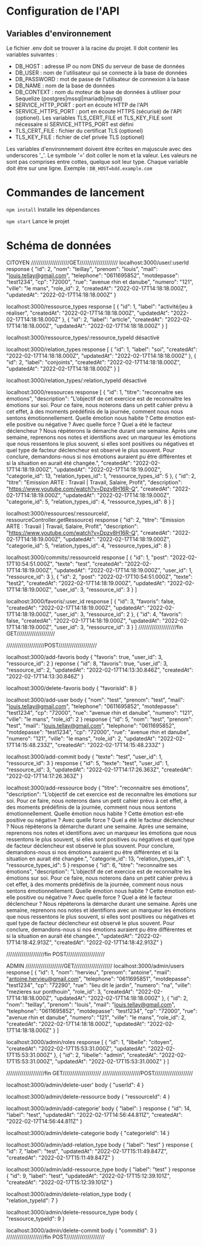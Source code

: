# Configuration de l'API

## Variables d'environnement

Le fichier .env doit se trouver à la racine du projet. Il doit contenir les variables suivantes :
* DB_HOST : adresse IP ou nom DNS du serveur de base de données
* DB_USER : nom de l'utilisateur qui se connecte à la base de données
* DB_PASSWORD : mot de passe de l'utilisateur de connexion à la base
* DB_NAME : nom de la base de données
* DB_CONTEXT : nom du moteur de base de données à utiliser pour Sequelize (postgres|mssql|mariadb|mysql)
* SERVICE_HTTP_PORT : port en écoute HTTP de l'API
* SERVICE_HTTPS_PORT : port en écoute HTTPS (sécurisé) de l'API (optionel). Les variables TLS_CERT_FILE et TLS_KEY_FILE sont nécessaire si SERVICE_HTTPS_PORT est défini
* TLS_CERT_FILE : fichier du certificat TLS (optionel)
* TLS_KEY_FILE : fichier de clef privée TLS (optionel)

Les variables d'environnement doivent être écrites en majuscule avec des underscores '_'. Le symbole '=' doit coller le nom et la valeur. Les valeurs ne sont pas comprises entre cottes, quelque soit leur type. Chaque variable doit être sur une ligne.
Exemple :
`DB_HOST=bdd.example.com`

# Commandes de lancement

```npm install```
Installe les dépendances

```npm start```
Lance le projet

# Schéma de données

CITOYEN
////////////////////GET////////////////////
localhost:3000/user/:userId
response {
    "id": 2,
    "nom": "teillay",
    "prenom": "louis",
    "mail": "louis.tellay@gmail.com",
    "telephone": "0611695852",
    "motdepasse": "test1234",
    "cp": "72000",
    "rue": "avenue rhin et danube",
    "numero": "121",
    "ville": "le mans",
    "role_id": 2,
    "createdAt": "2022-02-17T14:18:18.000Z",
    "updatedAt": "2022-02-17T14:18:18.000Z"
}

localhost:3000/ressource_types
response [
    {
        "id": 1,
        "label": "activité/jeu à réaliser",
        "createdAt": "2022-02-17T14:18:18.000Z",
        "updatedAt": "2022-02-17T14:18:18.000Z"
    },
    {
        "id": 2,
        "label": "article",
        "createdAt": "2022-02-17T14:18:18.000Z",
        "updatedAt": "2022-02-17T14:18:18.000Z"
    }
]

localhost:3000/ressource_types/:ressource_typeId
désactivé

localhost:3000/relation_types
response [
    {
        "id": 1,
        "label": "soi",
        "createdAt": "2022-02-17T14:18:18.000Z",
        "updatedAt": "2022-02-17T14:18:18.000Z"
    },
    {
        "id": 2,
        "label": "conjoints",
        "createdAt": "2022-02-17T14:18:18.000Z",
        "updatedAt": "2022-02-17T14:18:18.000Z"
    }
]

localhost:3000/relation_types/:relation_typeId
désactivé 

localhost:3000/ressources
response [
    {
        "id": 1,
        "titre": "reconnaitre ses émotions",
        "description": "L’objectif de cet exercice est de reconnaître les émotions sur soi. Pour ce faire, nous noterons dans un petit cahier prévu à cet effet, à des moments prédéfinis de la journée, comment nous nous sentons émotionnellement. Quelle émotion nous habite ? Cette émotion est-elle positive ou négative ? Avec quelle force ? Quel a été le facteur déclencheur ? Nous répèterons la démarche durant une semaine. Après une semaine, reprenons nos notes et identifions avec un marqueur les émotions que nous ressentons le plus souvent, si elles sont positives ou négatives et quel type de facteur déclencheur est observé le plus souvent. Pour conclure, demandons-nous si nos émotions auraient pu être différentes et si la situation en aurait été changée.",
        "createdAt": "2022-02-17T14:18:19.000Z",
        "updatedAt": "2022-02-17T14:18:19.000Z",
        "categorie_id": 13,
        "relation_types_id": 1,
        "ressource_types_id": 5
    },
    {
        "id": 2,
        "titre": "Emission ARTE : Travail | Travail, Salaire, Profit",
        "description": "https://www.youtube.com/watch?v=Dpzv8H16R-Q",
        "createdAt": "2022-02-17T14:18:19.000Z",
        "updatedAt": "2022-02-17T14:18:19.000Z",
        "categorie_id": 5,
        "relation_types_id": 4,
        "ressource_types_id": 8
    }
]

localhost:3000/ressources/:ressourceId', ressourceController.getRessource)
response {
    "id": 2,
    "titre": "Emission ARTE : Travail | Travail, Salaire, Profit",
    "description": "https://www.youtube.com/watch?v=Dpzv8H16R-Q",
    "createdAt": "2022-02-17T14:18:19.000Z",
    "updatedAt": "2022-02-17T14:18:19.000Z",
    "categorie_id": 5,
    "relation_types_id": 4,
    "ressource_types_id": 8
}


localhost:3000/commits/:ressourceId
response [
    {
        "id": 1,
        "post": "2022-02-17T10:54:51.000Z",
        "texte": "test",
        "createdAt": "2022-02-17T14:18:19.000Z",
        "updatedAt": "2022-02-17T14:18:19.000Z",
        "user_id": 1,
        "ressource_id": 3
    },
    {
        "id": 2,
        "post": "2022-02-17T10:54:51.000Z",
        "texte": "test2",
        "createdAt": "2022-02-17T14:18:19.000Z",
        "updatedAt": "2022-02-17T14:18:19.000Z",
        "user_id": 3,
        "ressource_id": 3
    }
]


localhost:3000/favoris/:user_id
response [
    {
        "id": 3,
        "favoris": false,
        "createdAt": "2022-02-17T14:18:19.000Z",
        "updatedAt": "2022-02-17T14:18:19.000Z",
        "user_id": 3,
        "ressource_id": 2
    },
    {
        "id": 4,
        "favoris": false,
        "createdAt": "2022-02-17T14:18:19.000Z",
        "updatedAt": "2022-02-17T14:18:19.000Z",
        "user_id": 3,
        "ressource_id": 3
    }
]
////////////////////fin GET////////////////////

////////////////////POST////////////////////

localhost:3000/add-favoris
body {
        "favoris": true,
        "user_id": 3,
        "ressource_id": 2
}
reponse {
    "id": 8,
    "favoris": true,
    "user_id": 3,
    "ressource_id": 2,
    "updatedAt": "2022-02-17T14:13:30.846Z",
    "createdAt": "2022-02-17T14:13:30.846Z"
}

localhost:3000/delete-favoris
body {
        "favorisId": 8
}

localhost:3000/add-user
body {
    "nom": "test",
    "prenom": "test",
    "mail": "louis.tellay@gmail.com",
    "telephone": "0611695852",
    "motdepasse": "test1234",
    "cp": "72000",
    "rue": "avenue rhin et danube",
    "numero": "121",
    "ville": "le mans",
    "role_id": 2
}
response {
    "id": 5,
    "nom": "test",
    "prenom": "test",
    "mail": "louis.tellay@gmail.com",
    "telephone": "0611695852",
    "motdepasse": "test1234",
    "cp": "72000",
    "rue": "avenue rhin et danube",
    "numero": "121",
    "ville": "le mans",
    "role_id": 2,
    "updatedAt": "2022-02-17T14:15:48.233Z",
    "createdAt": "2022-02-17T14:15:48.233Z"
}

localhost:3000/add-commit
body {
        "texte": "test",
        "user_id": 1,
        "ressource_id": 3
}
response {
    "id": 5,
    "texte": "test",
    "user_id": 1,
    "ressource_id": 3,
    "updatedAt": "2022-02-17T14:17:26.363Z",
    "createdAt": "2022-02-17T14:17:26.363Z"
}

localhost:3000/add-ressource
body {
        "titre": "reconnaitre ses émotions",
        "description": "L’objectif de cet exercice est de reconnaître les émotions sur soi. Pour ce faire, nous noterons dans un petit cahier prévu à cet effet, à des moments prédéfinis de la journée, comment nous nous sentons émotionnellement. Quelle émotion nous habite ? Cette émotion est-elle positive ou négative ? Avec quelle force ? Quel a été le facteur déclencheur ? Nous répèterons la démarche durant une semaine. Après une semaine, reprenons nos notes et identifions avec un marqueur les émotions que nous ressentons le plus souvent, si elles sont positives ou négatives et quel type de facteur déclencheur est observé le plus souvent. Pour conclure, demandons-nous si nos émotions auraient pu être différentes et si la situation en aurait été changée.",
        "categorie_id": 13,
        "relation_types_id": 1,
        "ressource_types_id": 5
} 
response
{
    "id": 6,
    "titre": "reconnaitre ses émotions",
    "description": "L’objectif de cet exercice est de reconnaître les émotions sur soi. Pour ce faire, nous noterons dans un petit cahier prévu à cet effet, à des moments prédéfinis de la journée, comment nous nous sentons émotionnellement. Quelle émotion nous habite ? Cette émotion est-elle positive ou négative ? Avec quelle force ? Quel a été le facteur déclencheur ? Nous répèterons la démarche durant une semaine. Après une semaine, reprenons nos notes et identifions avec un marqueur les émotions que nous ressentons le plus souvent, si elles sont positives ou négatives et quel type de facteur déclencheur est observé le plus souvent. Pour conclure, demandons-nous si nos émotions auraient pu être différentes et si la situation en aurait été changée.",
    "updatedAt": "2022-02-17T14:18:42.913Z",
    "createdAt": "2022-02-17T14:18:42.913Z"
}

////////////////////fin POST////////////////////

ADMIN
////////////////////GET////////////////////
localhost:3000/admin/users
response [
    {
        "id": 1,
        "nom": "hervieu",
        "prenom": "antoine",
        "mail": "antoine.hervieu@gmail.com",
        "telephone": "0611695851",
        "motdepasse": "test1234",
        "cp": "72290",
        "rue": "lieu dit le jardin",
        "numero": "na",
        "ville": "mezieres sur ponthouin",
        "role_id": 3,
        "createdAt": "2022-02-17T14:18:18.000Z",
        "updatedAt": "2022-02-17T14:18:18.000Z"
    },
    {
        "id": 2,
        "nom": "teillay",
        "prenom": "louis",
        "mail": "louis.tellay@gmail.com",
        "telephone": "0611695852",
        "motdepasse": "test1234",
        "cp": "72000",
        "rue": "avenue rhin et danube",
        "numero": "121",
        "ville": "le mans",
        "role_id": 2,
        "createdAt": "2022-02-17T14:18:18.000Z",
        "updatedAt": "2022-02-17T14:18:18.000Z"
    }
]

localhost:3000/admin/roles
response [
    {
        "id": 1,
        "libelle": "citoyen",
        "createdAt": "2022-02-17T15:53:31.000Z",
        "updatedAt": "2022-02-17T15:53:31.000Z"
    },
    {
        "id": 2,
        "libelle": "admin",
        "createdAt": "2022-02-17T15:53:31.000Z",
        "updatedAt": "2022-02-17T15:53:31.000Z"
    }
]

////////////////////fin GET////////////////////
////////////////////POST////////////////////

localhost:3000/admin/delete-user'
body {
        "userId": 4
}

localhost:3000/admin/delete-ressource
body {
        "ressourceId": 4
}

localhost:3000/admin/add-categorie'
body {
    "label": 
}
response {
    "id": 14,
    "label": "test",
    "updatedAt": "2022-02-17T14:56:44.811Z",
    "createdAt": "2022-02-17T14:56:44.811Z"
}

localhost:3000/admin/delete-categorie
body {
        "categorieId": 14
}

localhost:3000/admin/add-relation_type
body { 
        "label": "test"
}
response {
    "id": 7,
    "label": "test",
    "updatedAt": "2022-02-17T15:11:49.847Z",
    "createdAt": "2022-02-17T15:11:49.847Z"
}

localhost:3000/admin/add-ressource_type
body { 
        "label": "test"
} response {
    "id": 9,
    "label": "test",
    "updatedAt": "2022-02-17T15:12:39.101Z",
    "createdAt": "2022-02-17T15:12:39.101Z"
}

localhost:3000/admin/delete-relation_type
body {       
    "relation_typeId": 7
}

localhost:3000/admin/delete-ressource_type
body {       
    "ressource_typeId": 9
}

localhost:3000/admin/delete-commit
body {
    "commitId": 3
}
////////////////////fin POST////////////////////